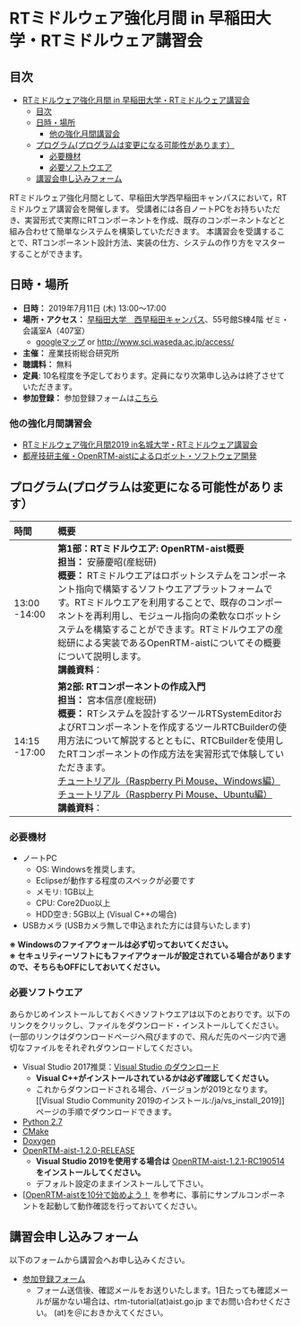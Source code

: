 # RTミドルウェア強化月間 in 早稲田大学・RTミドルウェア講習会

## 目次

<!-- TOC -->

- [RTミドルウェア強化月間 in 早稲田大学・RTミドルウェア講習会](#rtミドルウェア強化月間-in-早稲田大学・rtミドルウェア講習会)
    - [目次](#目次)
    - [日時・場所](#日時・場所)
        - [他の強化月間講習会](#他の強化月間講習会)
    - [プログラム(プログラムは変更になる可能性があります）](#プログラムプログラムは変更になる可能性があります)
        - [必要機材](#必要機材)
        - [必要ソフトウエア](#必要ソフトウエア)
    - [講習会申し込みフォーム](#講習会申し込みフォーム)

<!-- /TOC -->

RTミドルウェア強化月間として、早稲田大学西早稲田キャンパスにおいて，RTミドルウェア講習会を開催します。
受講者には各自ノートPCをお持ちいただき、実習形式で実際にRTコンポーネントを作成、既存のコンポーネントなどと組み合わせて簡単なシステムを構築していただきます。
本講習会を受講することで、RTコンポーネント設計方法、実装の仕方、システムの作り方をマスターすることができます。

## 日時・場所
- **日時：** 2019年7月11日 (木) 13:00〜17:00
- **場所・アクセス：** [早稲田大学　西早稲田キャンパス](https://www.waseda.jp/fsci/access/)、55号館S棟4階 ゼミ・会議室A（407室）
  - [googleマップ](https://maps.google.co.jp/maps?q=35.705585,139.708339&hl=ja&ll=35.705585,139.708339&spn=0.008956,0.016512&sll=35.705593,139.708436&sspn=0.008956,0.016512&brcurrent=3,0x60188d24cf30335b:0x9cc4ed5b2edeb4a7,0&t=m&z=17)
   or http://www.sci.waseda.ac.jp/access/
- **主催：** 産業技術総合研究所
- **聴講料：** 無料 
- **定員**: 10名程度を予定しております。定員になり次第申し込みは終了させていただきます。
- **参加登録：** 参加登録フォームは[こちら](https://forms.gle/cEgtfQ8HUuTUCoL4A)

### 他の強化月間講習会

- [RTミドルウェア強化月間2019 in名城大学・RTミドルウェア講習会](bootcamp2019_meijyo)
- [都産技研主催・OpenRTM-aistによるロボット・ソフトウェア開発](https://www.iri-tokyo.jp/seminar/190709.html)

## プログラム(プログラムは変更になる可能性があります）

|**時間**|**概要**|
|:---|:---|
| 13:00 -14:00 | **第1部：RTミドルウエア: OpenRTM-aist概要** <br/> **担当：** 安藤慶昭(産総研) <br/> **概要：** RTミドルウエアはロボットシステムをコンポーネント指向で構築するソフトウエアプラットフォームです。RTミドルウエアを利用することで、既存のコンポーネントを再利用し、モジュール指向の柔軟なロボットシステムを構築することができます。RTミドルウエアの産総研による実装であるOpenRTM-aistについてその概要について説明します。 <br/> **講義資料**：|
| 14:15 -17:00 | **第2部: RTコンポーネントの作成入門** <br/> **担当：** 宮本信彦(産総研) <br/> **概要：** RTシステムを設計するツールRTSystemEditorおよびRTコンポーネントを作成するツールRTCBuilderの使用方法について解説するとともに、RTCBuilderを使用したRTコンポーネントの作成方法を実習形式で体験していただきます。 <br/> [チュートリアル（Raspberry Pi Mouse、Windows編）](https://openrtm.org/openrtm/ja/node/6310) <br/> [チュートリアル（Raspberry Pi Mouse、Ubuntu編）](https://openrtm.org/openrtm//ja/node/6311) <br/> **講義資料**： |



### 必要機材
- ノートPC
  - OS: Windowsを推奨します。
  - Eclipseが動作する程度のスペックが必要です
  - メモリ: 1GB以上
  - CPU: Core2Duo以上
  - HDD空き: 5GB以上 (Visual C++の場合)
- USBカメラ (USBカメラ無しで申込まれた方には貸与いたします)

**※ Windowsのファイアウォールは必ず切っておいてください。**
<br/>
**※ セキュリティーソフトにもファイアウォールが設定されている場合がありますので、そちらもOFFにしておいてください。**


### 必要ソフトウエア

あらかじめインストールしておくべきソフトウエアは以下のとおりです。以下のリンクをクリックし、ファイルをダウンロード・インストールしてください。(一部のリンクはダウンロードページへ飛びますので、飛んだ先のページ内で適切なファイルをそれぞれダウンロードしてください。


- Visual Studio 2017推奨：[Visual Studio のダウンロード](https://visualstudio.microsoft.com/ja/downloads/?utm_source=mscom&utm_campaign=msdocs)
  - **Visual C++がインストールされているかは必ず確認してください。**
  - これからダウンロードされる場合、バージョンが2019となります。 [[Visual Studio Community 2019のインストール:/ja/vs_install_2019]] ページの手順でダウンロードできます。
- [Python 2.7](https://www.python.org/ftp/python/2.7.16/python-2.7.16.amd64.msi)
- [CMake](https://github.com/Kitware/CMake/releases/download/v3.14.1/cmake-3.14.1-win64-x64.msi)
- [Doxygen](http://doxygen.nl/files/doxygen-1.8.14-setup.exe)
- [OpenRTM-aist-1.2.0-RELEASE](https://github.com/OpenRTM/OpenRTM-aist/releases/download/v1.2.0/OpenRTM-aist-1.2.0-RELEASE_x86_64.msi)
  - **Visual Studio 2019を使用する場合は** [OpenRTM-aist-1.2.1-RC190514](https://github.com/OpenRTM/OpenRTM-aist/releases/download/v1.2.0/OpenRTM-aist-1.2.1-RC190514_x86_64.msi) **をインストールしてください。**
  - デフォルト設定のままインストールして下さい。
- [[OpenRTM-aistを10分で始めよう！](https://openrtm.org/openrtm/ja/node/6521) を参考に、事前にサンプルコンポーネントを起動して動作確認を行っておいてください。

## 講習会申し込みフォーム

以下のフォームから講習会へお申し込みください。
- [参加登録フォーム](https://forms.gle/cEgtfQ8HUuTUCoL4A)
  - フォーム送信後、確認メールをお送りいたします。1日たっても確認メールが届かない場合は、rtm-tutorial(at)aist.go.jp までお問い合わせください。
  (at)を＠におきかえてください。

